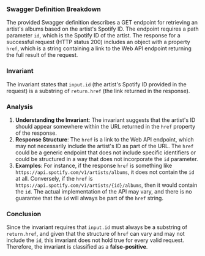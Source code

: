 ### Swagger Definition Breakdown
The provided Swagger definition describes a GET endpoint for retrieving an artist's albums based on the artist's Spotify ID. The endpoint requires a path parameter `id`, which is the Spotify ID of the artist. The response for a successful request (HTTP status 200) includes an object with a property `href`, which is a string containing a link to the Web API endpoint returning the full result of the request.

### Invariant
The invariant states that `input.id` (the artist's Spotify ID provided in the request) is a substring of `return.href` (the link returned in the response).

### Analysis
1. **Understanding the Invariant**: The invariant suggests that the artist's ID should appear somewhere within the URL returned in the `href` property of the response. 
2. **Response Structure**: The `href` is a link to the Web API endpoint, which may not necessarily include the artist's ID as part of the URL. The `href` could be a generic endpoint that does not include specific identifiers or could be structured in a way that does not incorporate the `id` parameter.
3. **Examples**: For instance, if the response `href` is something like `https://api.spotify.com/v1/artists/albums`, it does not contain the `id` at all. Conversely, if the `href` is `https://api.spotify.com/v1/artists/{id}/albums`, then it would contain the `id`. The actual implementation of the API may vary, and there is no guarantee that the `id` will always be part of the `href` string.

### Conclusion
Since the invariant requires that `input.id` must always be a substring of `return.href`, and given that the structure of `href` can vary and may not include the `id`, this invariant does not hold true for every valid request. Therefore, the invariant is classified as a **false-positive**.
